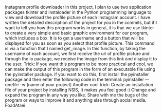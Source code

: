 Instagram profile downloader
In this project, I plan to use two application packages tkinter and instaloader in the Python programming language to view and download the profile picture of each Instagram account.
I have written the detailed description of the project for you in the commits, but if I want to tell you how this program works in general, it is that we use tkinter to create a very simple and basic graphic environment for our program, which includes a box. It is to get a username and a button that will be displayed for you as soon as you select that profile picture.
This command is via a function that I named get_image. In this function, by taking the username of each account, we first receive the url of profile picture and through the io package, we receive the image from this link and display it to the user.
Trick: If you want this program to be more practical and cool, we can make the output of this program in the form of an executable file using the pyinstaller package.
If you want to do this, first install the pyinstaller package and then enter the following code in the terminal:
pyinstaller --onefile -w (name of your project)
Another cool trick: Create an installation file of your project by installing NSIS, It makes you feel good :)
Change and expand the program in any way you like. Share with me the bugs of the program or ways to improve it and anything else through social media.
FoadAtaei
